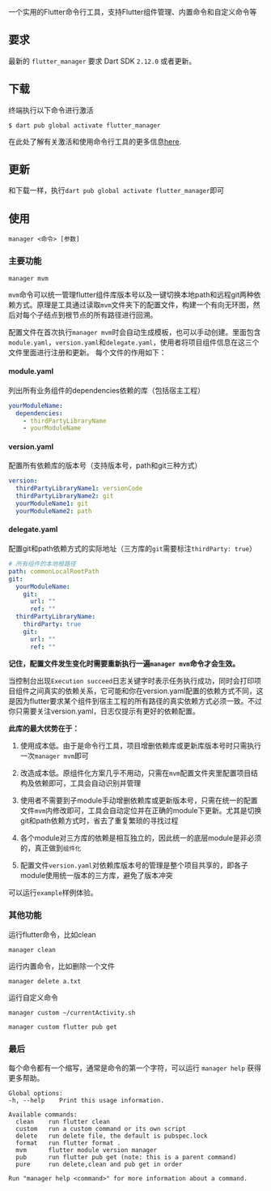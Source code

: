 一个实用的Flutter命令行工具，支持Flutter组件管理、内置命令和自定义命令等

## 要求

最新的 `flutter_manager` 要求 Dart SDK `2.12.0` 或者更新。

## 下载

终端执行以下命令进行激活

```
$ dart pub global activate flutter_manager
```

在此处了解有关激活和使用命令行工具的更多信息[here](https://www.dartlang.org/tools/pub/cmd/pub-global).

## 更新

和下载一样，执行`dart pub global activate flutter_manager`即可

## 使用

```
manager <命令> [参数]
```

### 主要功能

```
manager mvm
```

`mvm`命令可以统一管理flutter组件库版本号以及一键切换本地path和远程git两种依赖方式。原理是工具通过读取`mvm`文件夹下的配置文件，构建一个有向无环图，然后对每个子结点到根节点的所有路径进行回溯。



配置文件在首次执行`manager mvm`时会自动生成模板，也可以手动创建。里面包含`module.yaml`，`version.yaml`和`delegate.yaml`，使用者将项目组件信息在这三个文件里面进行注册和更新。
每个文件的作用如下：

#### module.yaml

列出所有业务组件的dependencies依赖的库（包括宿主工程）

```yaml
yourModuleName:
  dependencies:
    - thirdPartyLibraryName
    - yourModuleName
```

#### version.yaml

配置所有依赖库的版本号（支持版本号，path和git三种方式）

```yaml
version:
  thirdPartyLibraryName1: versionCode
  thirdPartyLibraryName2: git
  yourModuleName1: git
  yourModuleName2: path
```

#### delegate.yaml

配置git和path依赖方式的实际地址（三方库的`git`需要标注`thirdParty: true`）

```yaml
# 所有组件的本地根路径
path: commonLocalRootPath
git:
  yourModuleName:
    git:
      url: ""
      ref: ""
  thirdPartyLibraryName:
    thirdParty: true
    git:
      url: ""
      ref: ""
```

**记住，配置文件发生变化时需要重新执行一遍`manager mvm`命令才会生效。**

当控制台出现`Execution succeed`日志关键字时表示任务执行成功，同时会打印项目组件之间真实的依赖关系，它可能和你在version.yaml配置的依赖方式不同，这是因为flutter要求某个组件到宿主工程的所有路径的真实依赖方式必须一致。不过你只需要关注version.yaml，日志仅提示有更好的依赖配置。

**此库的最大优势在于：**

1. 使用成本低。由于是命令行工具，项目增删依赖库或更新库版本号时只需执行一次`manager mvm`即可

2. 改造成本低。原组件化方案几乎不用动，只需在`mvm`配置文件夹里配置项目结构及依赖即可，工具会自动识别并管理

3. 使用者不需要到子module手动增删依赖库或更新版本号，只需在统一的配置文件`mvm`内修改即可，工具会自动定位并在正确的module下更新。尤其是切换git和path依赖方式时，省去了重复繁琐的寻找过程

4. 各个module对三方库的依赖是相互独立的，因此统一的底层module是非必须的，真正做到`组件化`

5. 配置文件`version.yaml`对依赖库版本号的管理是整个项目共享的，即各子module使用统一版本的三方库，避免了版本冲突


可以运行`example`样例体验。

### 其他功能

运行flutter命令，比如clean

```
manager clean
```

运行内置命令，比如删除一个文件

```
manager delete a.txt
```

运行自定义命令

```
manager custom ~/currentActivity.sh
```

```
manager custom flutter pub get
```

### 最后

每个命令都有一个缩写，通常是命令的第一个字符，可以运行 `manager help` 获得更多帮助。

```
Global options:
-h, --help    Print this usage information.

Available commands:
  clean    run flutter clean
  custom   run a custom command or its own script
  delete   run delete file, the default is pubspec.lock
  format   run flutter format .
  mvm      flutter module version manager
  pub      run flutter pub get (note: this is a parent command)
  pure     run delete,clean and pub get in order

Run "manager help <command>" for more information about a command.

```
